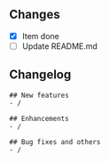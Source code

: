 ## Changes

<!-- List all the changes made to the code. Add unticked items if some work has to be done -->

- [x] Item done
- [ ] Update README.md

## Changelog

<!-- If applicable, include changelog information and the relevant category (e.g., New features, Enhancements, Bug fixes and other) -->

```
## New features
- /

## Enhancements
- /

## Bug fixes and others
- /
```
